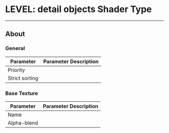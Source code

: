 # LEVEL: detail objects Shader Type

___

## About

### General

| Parameter | Parameter Description |
|---|---|
| Priority |  |
| Strict sorting |  |

### Base Texture

| Parameter | Parameter Description |
|---|---|
| Name |  |
| Alpha-blend |  |
